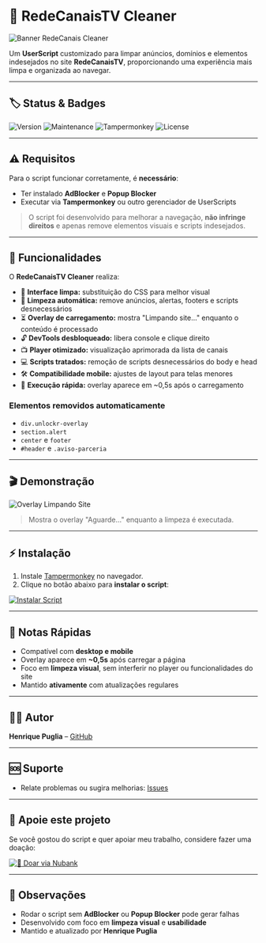 # 🧹 RedeCanaisTV Cleaner

![Banner RedeCanais Cleaner](https://iili.io/K39yFBp.png)

Um **UserScript** customizado para limpar anúncios, domínios e elementos indesejados no site **RedeCanaisTV**, proporcionando uma experiência mais limpa e organizada ao navegar.

---

## 🏷️ Status & Badges

![Version](https://img.shields.io/badge/version-3.0-blue)
![Maintenance](https://img.shields.io/badge/maintenance-active-brightgreen)
![Tampermonkey](https://img.shields.io/badge/compatible-Tampermonkey-ff69b4)
![License](https://img.shields.io/badge/license-MIT-lightgrey)

---

## ⚠️ Requisitos

Para o script funcionar corretamente, é **necessário**:

- Ter instalado **AdBlocker** e **Popup Blocker**
- Executar via **Tampermonkey** ou outro gerenciador de UserScripts

> O script foi desenvolvido para melhorar a navegação, **não infringe direitos** e apenas remove elementos visuais e scripts indesejados.

---

## 📝 Funcionalidades

O **RedeCanaisTV Cleaner** realiza:

- 🎨 **Interface limpa:** substituição do CSS para melhor visual
- 🧹 **Limpeza automática:** remove anúncios, alertas, footers e scripts desnecessários
- ⏳ **Overlay de carregamento:** mostra "Limpando site..." enquanto o conteúdo é processado
- 🔓 **DevTools desbloqueado:** libera console e clique direito
- 📺 **Player otimizado:** visualização aprimorada da lista de canais
- 💻 **Scripts tratados:** remoção de scripts desnecessários do body e head
- 🛠️ **Compatibilidade mobile:** ajustes de layout para telas menores
- 🚀 **Execução rápida:** overlay aparece em ~0,5s após o carregamento

### Elementos removidos automaticamente

- `div.unlockr-overlay`  
- `section.alert`  
- `center` e `footer`  
- `#header` e `.aviso-parceria`  

---

## 🎬 Demonstração

![Overlay Limpando Site](https://iili.io/K39yFBp.png)  

> Mostra o overlay "Aguarde..." enquanto a limpeza é executada.

---

## ⚡ Instalação

1. Instale [Tampermonkey](https://www.tampermonkey.net/) no navegador.
2. Clique no botão abaixo para **instalar o script**:

[![Instalar Script](https://img.shields.io/badge/Instalar-RedeCanais%20Cleaner-orange?style=for-the-badge&logo=javascript)](https://raw.githubusercontent.com/hpuglia/redecanais-cleaner/main/redecanais-cleaner.user.js)  

---

## 📝 Notas Rápidas

- Compatível com **desktop e mobile**  
- Overlay aparece em **~0,5s** após carregar a página  
- Foco em **limpeza visual**, sem interferir no player ou funcionalidades do site  
- Mantido **ativamente** com atualizações regulares

---

## 👨‍💻 Autor

**Henrique Puglia** – [GitHub](https://github.com/hpuglia)  

---

## 🆘 Suporte

- Relate problemas ou sugira melhorias: [Issues](https://github.com/hpuglia/redecanais-cleaner/issues)

---

## 💖 Apoie este projeto

Se você gostou do script e quer apoiar meu trabalho, considere fazer uma doação:  

[![💖 Doar via Nubank](https://img.shields.io/badge/💖-Doar%20via%20Nubank-9c26b0?style=for-the-badge&logo=nubank&logoColor=white)](https://nubank.com.br/cobrar/na7j5/6847d4fc-4652-4c8c-9949-d499d2338b2a)

---

## 📌 Observações

- Rodar o script sem **AdBlocker** ou **Popup Blocker** pode gerar falhas
- Desenvolvido com foco em **limpeza visual** e **usabilidade**
- Mantido e atualizado por **Henrique Puglia**
